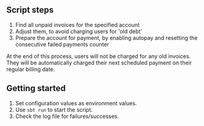 ## Script steps
1. Find all unpaid invoices for the specified account
2. Adjust them, to avoid charging users for 'old debt'
3. Prepare the account for payment, by enabling autopay and resetting the consecutive failed payments counter

At the end of this process, users will not be charged for any old invoices. They will be automatically charged their next scheduled payment on their regular billing date.

## Getting started

1. Set configuration values as environment values.
2. Use `sbt run` to start the script.
3. Check the log file for failures/successes.